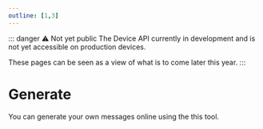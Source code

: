 ```yaml
---
outline: [1,3]
---
```


<script setup>
import ProtocolGenerate from '../../components/ProtocolGenerate.vue'
</script>

::: danger ⚠️ Not yet public
The Device API currently in development and is not yet accessible on production devices.

These pages can be seen as a view of what is to come later this year.
:::

# Generate

You can generate your own messages online using the this tool.

<ProtocolGenerate/>
